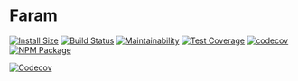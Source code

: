 # Faram
[![Install Size](https://packagephobia.now.sh/badge?p=@togglecorp/faram)](https://packagephobia.now.sh/result?p=@togglecorp/faram@1.2.0) [![Build Status](https://travis-ci.com/toggle-corp/faram.svg?branch=develop)](https://travis-ci.com/toggle-corp/faram) [![Maintainability](https://api.codeclimate.com/v1/badges/5d1ea6f8704bfd03ab01/maintainability)](https://codeclimate.com/github/toggle-corp/faram/maintainability) [![Test Coverage](https://api.codeclimate.com/v1/badges/5d1ea6f8704bfd03ab01/test_coverage)](https://codeclimate.com/github/toggle-corp/faram/test_coverage) [![codecov](https://codecov.io/gh/toggle-corp/faram/branch/develop/graph/badge.svg)](https://codecov.io/gh/toggle-corp/faram) [![NPM Package](https://img.shields.io/npm/v/@togglecorp/faram.svg?style=flat-square)](https://www.npmjs.com/package/@togglecorp/faram)

[![Codecov](https://codecov.io/gh/toggle-corp/faram/branch/develop/graphs/tree.svg)](https://codecov.io/gh/toggle-corp/faram)
